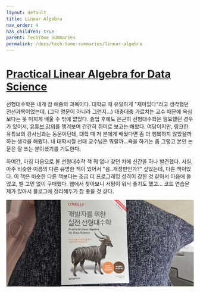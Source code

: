 ```yaml
---
layout: default
title: Linear Algebra
nav_order: 4
has_children: true
parent: TechTome Summaries
permalink: /docs/tech-tome-summaries/linear-algebra
---
```


# [Practical Linear Algebra for Data Science](https://www.yes24.com/Product/Goods/122586598)

선형대수학은 내게 참 애증의 과목이다.
대학교 때 유일하게 "재미있다"라고 생각했던 전선과목이었는데, (그닥 명문이 아니라 그런지...) 대충대충 가르치는 교수 때문에 욕심보다는 못 미치게 배울 수 밖에 없었다.
졸업 후에도 은근히 선형대수학은 필요했던 경우가 있어서, [유튜브 강의](https://www.youtube.com/playlist?list=PL127T2Zu76FuVMq1UQnZv9SG-GFIdZfLg)를 챙겨보며 간간히 취미로 보고는 해왔다.
여담이지만, 링크한 유튜브의 강사님과는 동문이던데, 대학 때 저 분에게 배웠다면 좀 더 행복하지 않았을까 하는 생각을 해봤다.
내 대학시절 선대 교수님은 뭐랄까...욕을 하기는 좀 그렇고 본인 논문은 잘 쓰는 분이셨기를 기도한다.

하여간, 마침 다음으로 볼 선형대수학 책 뭐 없나 찾던 차에 신간을 하나 발견했다.
사실, 아주 비슷한 이름의 다른 유명한 책이 있어서 "음..개정판인가?" 싶었는데, 다른 책이었다.
이 책은 비슷한 다른 책보다는 조금 더 프로그래밍 성격이 강한 것 같아서 마음에 들었고, 별 고민 없이 구매했다.
웹에서 찾아보니 서평이 워낙 좋기도 했고...
코드 연습문제가 많아서 블로그에 정리해두기 참 좋을 것 같다.

![](/docs/tech-tome-summaries/linear-algebra/book-cover-linalg.jpg)